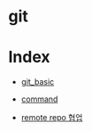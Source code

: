 # git

# Index

- [git_basic](https://github.com/benkim077/TIL/tree/master/git/git_basic)

- [command](https://github.com/benkim077/TIL/tree/master/git/command)

- [remote repo 협업](./git_collab.md)
